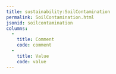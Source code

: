 ```yaml
---
title: sustainability:SoilContamination
permalink: SoilContamination.html
jsonid: soilcontamination
columns:
  - 
    title: Comment
    code: comment
  - 
    title: Value
    code: value
---
```

